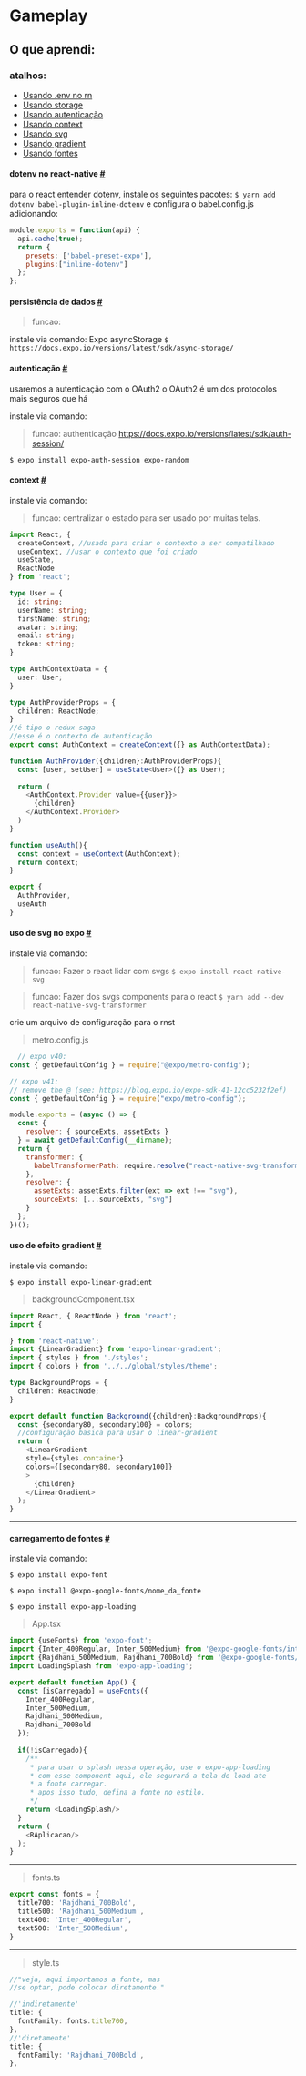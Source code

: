 # Gameplay

## O que aprendi: 

### atalhos: 
* [Usando .env no rn](#dotenv-no-react-native)
* [Usando storage](#persistência-de-dados)
* [Usando autenticação](#autenticação)
* [Usando context](#context)
* [Usando svg](#uso-de-svg-no-expo)
* [Usando gradient](#uso-de-efeito-gradient)
* [Usando fontes](#carregamento-de-fontes)

#### dotenv no react-native [#](#atalhos)
para o react entender dotenv, instale os seguintes pacotes:
`$ yarn add dotenv babel-plugin-inline-dotenv`
e configura o babel.config.js adicionando: 
```js
module.exports = function(api) {
  api.cache(true);
  return {
    presets: ['babel-preset-expo'],
    plugins:["inline-dotenv"]
  };
};
```

#### persistência de dados [#](#atalhos)
> funcao: 
> 

instale via comando:
Expo asyncStorage
`$ https://docs.expo.io/versions/latest/sdk/async-storage/`
#### autenticação [#](#atalhos)

usaremos a autenticação com o OAuth2
o OAuth2 é um dos protocolos mais seguros que há

instale via comando:
> funcao: authenticação
> https://docs.expo.io/versions/latest/sdk/auth-session/

`$ expo install expo-auth-session expo-random`
#### context [#](#atalhos)
instale via comando:
> funcao: centralizar o estado para ser usado por muitas telas.

```ts
import React, {
  createContext, //usado para criar o contexto a ser compatilhado
  useContext, //usar o contexto que foi criado
  useState,
  ReactNode
} from 'react';

type User = {
  id: string;
  userName: string;
  firstName: string;
  avatar: string;
  email: string;
  token: string;
}

type AuthContextData = {
  user: User;
}

type AuthProviderProps = {
  children: ReactNode;
}
//é tipo o redux saga
//esse é o contexto de autenticação
export const AuthContext = createContext({} as AuthContextData);

function AuthProvider({children}:AuthProviderProps){
  const [user, setUser] = useState<User>({} as User);
  
  return (
    <AuthContext.Provider value={{user}}>
      {children}
    </AuthContext.Provider>
  )
}

function useAuth(){
  const context = useContext(AuthContext);
  return context;
}

export {
  AuthProvider,
  useAuth
}
```

#### uso de svg no expo [#](#atalhos)
instale via comando:
> funcao: Fazer o react lidar com svgs
`$ expo install react-native-svg`

> funcao: Fazer dos svgs components para o react
`$ yarn add --dev react-native-svg-transformer`

crie um arquivo de configuração para o rnst
> metro.config.js
```js
  // expo v40:
const { getDefaultConfig } = require("@expo/metro-config");

// expo v41: 
// remove the @ (see: https://blog.expo.io/expo-sdk-41-12cc5232f2ef)
const { getDefaultConfig } = require("expo/metro-config");

module.exports = (async () => {
  const {
    resolver: { sourceExts, assetExts }
  } = await getDefaultConfig(__dirname);
  return {
    transformer: {
      babelTransformerPath: require.resolve("react-native-svg-transformer")
    },
    resolver: {
      assetExts: assetExts.filter(ext => ext !== "svg"),
      sourceExts: [...sourceExts, "svg"]
    }
  };
})();
```

#### uso de efeito gradient [#](#atalhos)
instale via comando:

`$ expo install expo-linear-gradient` 

> backgroundComponent.tsx

```ts
import React, { ReactNode } from 'react';
import {

} from 'react-native';
import {LinearGradient} from 'expo-linear-gradient';
import { styles } from './styles';
import { colors } from '../../global/styles/theme';

type BackgroundProps = {
  children: ReactNode;
}

export default function Background({children}:BackgroundProps){
  const {secondary80, secondary100} = colors;
  //configuração basica para usar o linear-gradient
  return (
    <LinearGradient
    style={styles.container}
    colors={[secondary80, secondary100]}
    >
      {children}
    </LinearGradient>
  );
}
```

---
#### carregamento de fontes [#](#atalhos)
instale via comando:

`$ expo install expo-font`

`$ expo install @expo-google-fonts/nome_da_fonte`

`$ expo install expo-app-loading`
> App.tsx

```ts
import {useFonts} from 'expo-font';
import {Inter_400Regular, Inter_500Medium} from '@expo-google-fonts/inter';
import {Rajdhani_500Medium, Rajdhani_700Bold} from '@expo-google-fonts/rajdhani';
import LoadingSplash from 'expo-app-loading';

export default function App() {
  const [isCarregado] = useFonts({
    Inter_400Regular,
    Inter_500Medium,
    Rajdhani_500Medium, 
    Rajdhani_700Bold
  });
  
  if(!isCarregado){
    /**
     * para usar o splash nessa operação, use o expo-app-loading
     * com esse component aqui, ele segurará a tela de load ate
     * a fonte carregar.
     * apos isso tudo, defina a fonte no estilo.
     */
    return <LoadingSplash/>
  }
  return (
    <RAplicacao/>
  );
}
```
---
>fonts.ts
```ts
export const fonts = {
  title700: 'Rajdhani_700Bold',
  title500: 'Rajdhani_500Medium',
  text400: 'Inter_400Regular',
  text500: 'Inter_500Medium',
}
```
---
> style.ts
```ts
//"veja, aqui importamos a fonte, mas
//se optar, pode colocar diretamente."

//'indiretamente'
title: {
  fontFamily: fonts.title700,
},
//'diretamente'
title: {
  fontFamily: 'Rajdhani_700Bold',
},
```